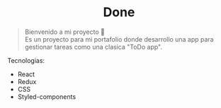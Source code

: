 <h1 align="center">Done</h1>

> Bienvenido a mi proyecto 👋<br /> Es un proyecto para mi portafolio donde desarrollo una app para gestionar tareas como una clasica "ToDo app".

Tecnologias:
- React
- Redux
- CSS
- Styled-components
